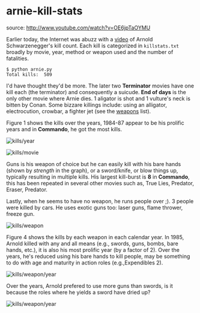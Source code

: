 arnie-kill-stats
================
source: http://www.youtube.com/watch?v=OE6jpTaOYMU

Earlier today, the Internet was abuzz with a [video](http://www.youtube.com/watch?v=OE6jpTaOYMU) of Arnold Schwarzenegger's kill count. Each kill is categorized in ```killstats.txt``` broadly by movie, year, method or weapon used and the number of fatalities.

```
$ python arnie.py 
Total kills:  509
```


I'd have thought they'd be more.  The later two __Terminator__ movies have one kill each (the terminator) and consequently a suicude. __End of days__ is the only other movie where Arnie dies.
1 aligator is shot and 1 vulture's neck is bitten by Conan. Some bizzare killings include: using an alligator, electrocution, crowbar, a fighter jet (see the [weapons](https://github.com/vr000m/arnie-kill-stats/blob/master/_weapon.log) list).

Figure 1 shows the kills over the years, 1984-87 appear to be his prolific years and in __Commando__, he got the most kills.

![kills/year](https://raw.github.com/vr000m/arnie-kill-stats/master/graph_year.png "Figure 1: kills per year")

![kills/movie](https://raw.github.com/vr000m/arnie-kill-stats/master/graph_movie.png "Figure 2: kills in each movie")

Guns is his weapon of choice but he can easily kill with his bare hands (shown by *strength* in the graph), or a sword/knife, or blow things up, typically resulting in multiple kills. His largest kill-burst is **8** in __Commando__, this has been repeated in several other movies such as, True Lies, Predator, Eraser, Predator.

Lastly, when he seems to have no weapon, he runs people over ;). 3 people were killed by cars.
He uses exotic guns too: laser guns, flame thrower, freeze gun.

![kills/weapon](https://raw.github.com/vr000m/arnie-kill-stats/master/graph_weapon.png "Figure 3: Kills by differnt weapons")

Figure 4 shows the kills by each weapon in each calendar year. In 1985, Arnold killed with any and all means (e.g., swords, guns, bombs, bare hands, etc.), it is also his most prolific year (by a factor of 2). Over the years, he's reduced using his bare hands to kill people, may be something to do with age and maturity in action roles (e.g.,Expendibles 2).

![kills/weapon/year](https://raw.github.com/vr000m/arnie-kill-stats/master/graph_skills_rowstacked.png "Figure 4: Kills by weapon over the years -- Stacked histogram")

Over the years, Arnold prefered to use more guns than swords, is it because the roles where he yields a sword have dried up?

![kills/weapon/year](https://raw.github.com/vr000m/arnie-kill-stats/master/graph_skills.png "Figure 5: Kills by weapon over the years -- Histogram")

